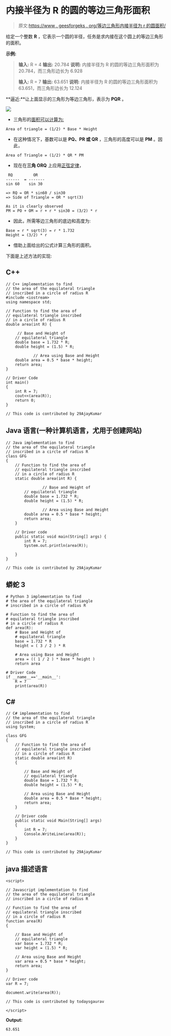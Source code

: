 # 内接半径为 R 的圆的等边三角形面积

> 原文:[https://www . geesforgeks . org/等边三角形内接半径为 r 的圆面积/](https://www.geeksforgeeks.org/area-of-equilateral-triangle-inscribed-in-a-circle-of-radius-r/)

给定一个整数 **R** ，它表示一个圆的半径，任务是求内接在这个圆上的等边三角形的面积。

**示例:**

> **输入:** R = 4
> **输出:** 20.784
> **说明:**
> 内接半径为 R 的圆的等边三角形面积为 20.784，而三角形边长为 6.928
> 
> **输入:** R = 7
> **输出:** 63.651
> **说明:**
> 内接半径为 R 的圆的等边三角形面积为 63.651，而三角形边长为 12.124

**逼近:**让上面显示的三角形为等边三角形，表示为 **PQR** 。

![](img/4f7e00265465dd83b171cc2108fc27e5.png)

*   三角形的[面积可以计算为:](https://www.geeksforgeeks.org/c-program-find-area-triangle/)

```
Area of triangle = (1/2) * Base * Height
```

*   在这种情况下，基数可以是 **PQ、PR 或 QR** ，三角形的高度可以是 **PM** 。因此，

```
Area of Triangle = (1/2) * QR * PM
```

*   现在在**三角 ORQ** 上应用[正弦定律](https://en.wikipedia.org/wiki/Law_of_sines)，

```
 RQ         OR
------  = -------
sin 60    sin 30

=> RQ = OR * sin60 / sin30
=> Side of Triangle = OR * sqrt(3)

As it is clearly observed
PM = PO + OM = r + r * sin30 = (3/2) * r
```

*   因此，所需等边三角形的底边和高度为:

```
Base = r * sqrt(3) = r * 1.732
Height = (3/2) * r
```

*   借助上面给出的公式计算三角形的面积。

下面是上述方法的实现:

## C++

```
// C++ implementation to find
// the area of the equilateral triangle
// inscribed in a circle of radius R
#include <iostream>
using namespace std;

// Function to find the area of
// equilateral triangle inscribed
// in a circle of radius R
double area(int R) {

     // Base and Height of
    // equilateral triangle
    double base = 1.732 * R;
    double height = (1.5) * R;

            // Area using Base and Height
    double area = 0.5 * base * height;
    return area;
}

// Driver Code
int main()
{
    int R = 7;
    cout<<(area(R));
    return 0;
}

// This code is contributed by 29AjayKumar
```

## Java 语言(一种计算机语言，尤用于创建网站)

```
// Java implementation to find
// the area of the equilateral triangle
// inscribed in a circle of radius R
class GFG
{
    // Function to find the area of
    // equilateral triangle inscribed
    // in a circle of radius R
    static double area(int R) {

                // Base and Height of
        // equilateral triangle
        double base = 1.732 * R;
        double height = (1.5) * R;

                // Area using Base and Height
        double area = 0.5 * base * height;
        return area;
    }

    // Driver code
    public static void main(String[] args) {
        int R = 7;
        System.out.println(area(R));

    }
}

// This code is contributed by 29AjayKumar
```

## 蟒蛇 3

```
# Python 3 implementation to find
# the area of the equilateral triangle
# inscribed in a circle of radius R

# Function to find the area of
# equilateral triangle inscribed
# in a circle of radius R
def area(R):
    # Base and Height of
    # equilateral triangle
    base = 1.732 * R
    height = ( 3 / 2 ) * R

    # Area using Base and Height
    area = (( 1 / 2 ) * base * height )
    return area

# Driver Code
if __name__=='__main__':
    R = 7
    print(area(R))
```

## C#

```
// C# implementation to find
// the area of the equilateral triangle
// inscribed in a circle of radius R
using System;

class GFG
{
    // Function to find the area of
    // equilateral triangle inscribed
    // in a circle of radius R
    static double area(int R)
    {

        // Base and Height of
        // equilateral triangle
        double Base = 1.732 * R;
        double height = (1.5) * R;

        // Area using Base and Height
        double area = 0.5 * Base * height;
        return area;
    }

    // Driver code
    public static void Main(String[] args)
    {
        int R = 7;
        Console.WriteLine(area(R));
    }
}

// This code is contributed by 29AjayKumar
```

## java 描述语言

```
<script>

// Javascript implementation to find
// the area of the equilateral triangle
// inscribed in a circle of radius R

// Function to find the area of
// equilateral triangle inscribed
// in a circle of radius R
function area(R)
{

    // Base and Height of
    // equilateral triangle
    var base = 1.732 * R;
    var height = (1.5) * R;

    // Area using Base and Height
    var area = 0.5 * base * height;
    return area;
}

// Driver code
var R = 7;

document.write(area(R));

// This code is contributed by todaysgaurav

</script>
```

**Output:** 

```
63.651
```